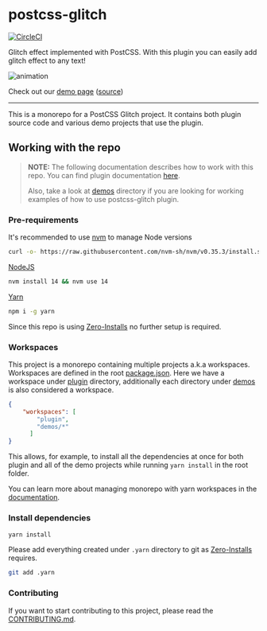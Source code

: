 # postcss-glitch

[![CircleCI](https://circleci.com/gh/crftd/postcss-glitch/tree/master.svg?style=svg)](https://circleci.com/gh/crftd/postcss-glitch/tree/master.svg?style=svg)

Glitch effect implemented with PostCSS. With this plugin you can easily add glitch effect to any text!

![animation](http://g.recordit.co/COmXbvzGfg.gif)

Check out our [demo page](https://crftd.github.io/postcss-glitch/) ([source](https://github.com/crftd/postcss-glitch-demos))

---

This is a monorepo for a PostCSS Glitch project. 
It contains both plugin source code and various demo projects that use the plugin. 

## Working with the repo

> **NOTE:** The following documentation describes how to work with this repo.
> You can find plugin documentation [here](plugin/README.md).
>
> Also, take a look at [demos](demos) directory if you are looking for working examples of how to use postcss-glitch plugin. 

### Pre-requirements

It's recommended to use [nvm](https://github.com/nvm-sh/nvm) to manage Node versions

```bash
curl -o- https://raw.githubusercontent.com/nvm-sh/nvm/v0.35.3/install.sh | bash
```

[NodeJS](https://nodejs.org/)

```bash
nvm install 14 && nvm use 14
```

[Yarn](https://yarnpkg.com/)

```bash
npm i -g yarn
```

Since this repo is using [Zero-Installs](https://yarnpkg.com/features/zero-installs) no further setup is required.

### Workspaces

This project is a monorepo containing multiple projects a.k.a workspaces.
Workspaces are defined in the root [package.json](package.json).
Here we have a workspace under [plugin](plugin) directory, additionally each directory under [demos](demos) is also considered a workspace.

```json
{
    "workspaces": [
        "plugin",
        "demos/*"
      ]
}
```

This allows, for example, to install all the dependencies at once for both plugin and all of the demo projects while running `yarn install` in the root folder.

You can learn more about managing monorepo with yarn workspaces in the [documentation](https://yarnpkg.com/features/workspaces).


### Install dependencies

```bash
yarn install
```

Please add everything created under `.yarn` directory to git as [Zero-Installs](https://yarnpkg.com/features/zero-installs) requires.

```bash
git add .yarn
```

### Contributing

If you want to start contributing to this project, please read the [CONTRIBUTING.md](CONTRIBUTING.md). 


